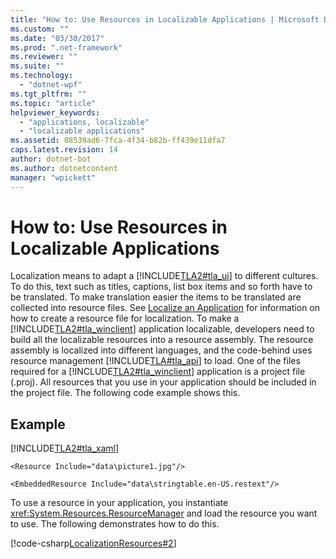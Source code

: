 ```yaml
---
title: "How to: Use Resources in Localizable Applications | Microsoft Docs"
ms.custom: ""
ms.date: "03/30/2017"
ms.prod: ".net-framework"
ms.reviewer: ""
ms.suite: ""
ms.technology: 
  - "dotnet-wpf"
ms.tgt_pltfrm: ""
ms.topic: "article"
helpviewer_keywords: 
  - "applications, localizable"
  - "localizable applications"
ms.assetid: 08539ad6-7fca-4f34-b82b-ff439e11dfa7
caps.latest.revision: 14
author: dotnet-bot
ms.author: dotnetcontent
manager: "wpickett"
---
```

# How to: Use Resources in Localizable Applications
Localization means to adapt a              [!INCLUDE[TLA2#tla_ui](../../../../includes/tla2sharptla-ui-md.md)] to different cultures. To do this, text such as titles, captions, list box items and so forth have to be translated. To make translation easier the items to be translated are collected into resource files. See              [Localize an Application](../../../../docs/framework/wpf/advanced/how-to-localize-an-application.md) for information on how to create a resource file for localization. To make a              [!INCLUDE[TLA2#tla_winclient](../../../../includes/tla2sharptla-winclient-md.md)] application localizable, developers need to build all the localizable resources into a resource assembly. The resource assembly is localized into different languages, and the code-behind uses resource management              [!INCLUDE[TLA#tla_api](../../../../includes/tlasharptla-api-md.md)] to load. One of the files required for a              [!INCLUDE[TLA2#tla_winclient](../../../../includes/tla2sharptla-winclient-md.md)] application is a project file (.proj). All resources that you use in your application should be included in the project file. The following code example shows this.  
  
## Example  
 [!INCLUDE[TLA2#tla_xaml](../../../../includes/tla2sharptla-xaml-md.md)]  
  
 `<Resource Include="data\picture1.jpg"/>`  
  
 `<EmbeddedResource Include="data\stringtable.en-US.restext"/>`  
  
 To use a resource in your application, you instantiate                      <xref:System.Resources.ResourceManager> and load the resource you want to use. The following demonstrates how to do this.  
  
 [!code-csharp[LocalizationResources#2](../../../../samples/snippets/csharp/VS_Snippets_Wpf/LocalizationResources/CSharp/page1.xaml.cs#2)]